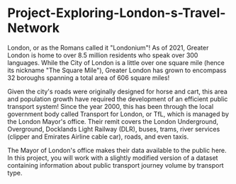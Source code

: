 # Project-Exploring-London-s-Travel-Network
London, or as the Romans called it "Londonium"! As of 2021, Greater London is home to over 8.5 million residents who speak over 300 languages. While the City of London is a little over one square mile (hence its nickname "The Square Mile"), Greater London has grown to encompass 32 boroughs spanning a total area of 606 square miles!

Given the city's roads were originally designed for horse and cart, this area and population growth have required the development of an efficient public transport system! Since the year 2000, this has been through the local government body called Transport for London, or TfL, which is managed by the London Mayor's office. Their remit covers the London Underground, Overground, Docklands Light Railway (DLR), buses, trams, river services (clipper and Emirates Airline cable car), roads, and even taxis.

The Mayor of London's office makes their data available to the public here. In this project, you will work with a slightly modified version of a dataset containing information about public transport journey volume by transport type.
